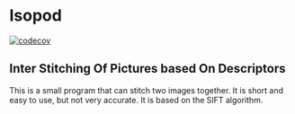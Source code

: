 # Isopod

[![codecov](https://codecov.io/gh/InkAtom/Isopod/graph/badge.svg?token=DPZIZQZ8GB)](https://codecov.io/gh/InkAtom/Isopod)


## <b>I</b>nter <b>S</b>titching <b>O</b>f <b>P</b>ictures based <b>O</b>n <b>D</b>escriptors

This is a small program that can stitch two images together. It is short and easy to use, but not very accurate. It is based on the SIFT algorithm. 



